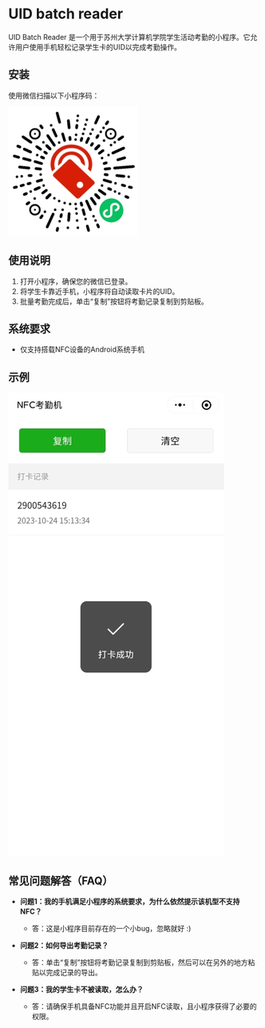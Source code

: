 # UID batch reader

UID Batch Reader 是一个用于苏州大学计算机学院学生活动考勤的小程序。它允许用户使用手机轻松记录学生卡的UID以完成考勤操作。

## 安装

使用微信扫描以下小程序码：

![小程序码](gh_8e61db3b9893_258.jpg)

## 使用说明

1. 打开小程序，确保您的微信已登录。
2. 将学生卡靠近手机，小程序将自动读取卡片的UID。
3. 批量考勤完成后，单击“复制”按钮将考勤记录复制到剪贴板。

## 系统要求

- 仅支持搭载NFC设备的Android系统手机

## 示例

![示例截图](example.jpg)

## 常见问题解答（FAQ）

- **问题1：我的手机满足小程序的系统要求，为什么依然提示该机型不支持NFC？**
  - 答：这是小程序目前存在的一个小bug，忽略就好 :)

- **问题2：如何导出考勤记录？**
  - 答：单击“复制”按钮将考勤记录复制到剪贴板，然后可以在另外的地方粘贴以完成记录的导出。

- **问题3：我的学生卡不被读取，怎么办？**
  - 答：请确保手机具备NFC功能并且开启NFC读取，且小程序获得了必要的权限。
